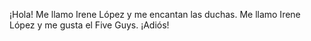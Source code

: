 ¡Hola! Me llamo Irene López y me encantan las duchas.
Me llamo Irene López y me gusta el Five Guys. ¡Adiós!

